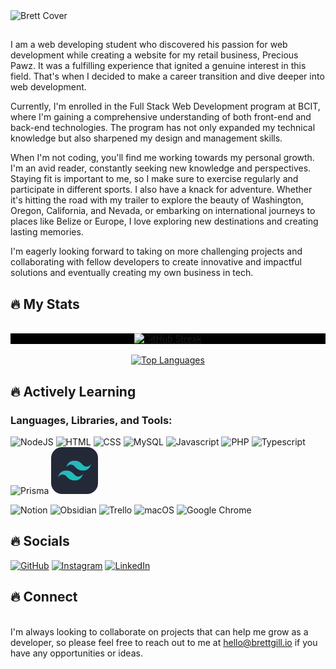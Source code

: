 <img src="https://github.com/breadscorner/breadscorner/assets/108560747/92c1f281-5c35-4ed4-81be-938b3a1ab049" alt="Brett Cover">

## 

I am a web developing student who discovered his passion for web development while creating a website for my retail business, Precious Pawz. It was a fulfilling experience that ignited a genuine interest in this field. That's when I decided to make a career transition and dive deeper into web development.

Currently, I'm enrolled in the Full Stack Web Development program at BCIT, where I'm gaining a comprehensive understanding of both front-end and back-end technologies. The program has not only expanded my technical knowledge but also sharpened my design and management skills.

When I'm not coding, you'll find me working towards my personal growth. I'm an avid reader, constantly seeking new knowledge and perspectives. Staying fit is important to me, so I make sure to exercise regularly and participate in different sports. I also have a knack for adventure. Whether it's hitting the road with my trailer to explore the beauty of Washington, Oregon, California, and Nevada, or embarking on international journeys to places like Belize or Europe, I love exploring new destinations and creating lasting memories.

I'm eagerly looking forward to taking on more challenging projects and collaborating with fellow developers to create innovative and impactful solutions and eventually creating my own business in tech.

  ## :fire: My Stats
  <br>
  <div align="center" style="background-color: black;">
    <a href="https://git.io/streak-stats">
      <img src="https://streak-stats.demolab.com?user=breadscorner&theme=tokyonight" alt="GitHub Streak" />
    </a>
  </div>



<br>
<div align="center">
  <a href="https://github.com/anuraghazra/github-readme-stats">
    <img src="https://github-readme-stats.vercel.app/api/top-langs/?username=breadscorner&layout=compact&theme=vision-friendly-dark" alt="Top Languages" />
  </a>
</div>

## :fire: Actively Learning

### Languages, Libraries, and Tools:

<img src="https://github.com/breadscorner/breadscorner/assets/108560747/2a117fd5-35be-4f08-91c0-4dbbe2bdc87b" 
     alt="NodeJS"
     width="75" 
     height="75">
<img src="https://github.com/breadscorner/breadscorner/assets/108560747/5d69e0b0-0cc8-441e-9cf7-92a90eea668d" 
     alt="HTML"
     width="75" 
     height="75">
<img src="https://github.com/breadscorner/breadscorner/assets/108560747/0c7d3fa0-5102-4209-8a12-4047011643e4" 
     alt="CSS"
     width="75" 
     height="75">
<img src="https://github.com/breadscorner/breadscorner/assets/108560747/1a3edf49-ba0c-40a7-a0cf-f9fb979f5c39" 
     alt="MySQL"
     width="75" 
     height="75">
<img src="https://github.com/breadscorner/breadscorner/assets/108560747/1ddbd5ea-d451-4a0e-ab94-28a38933592a" 
     alt="Javascript"
     width="75" 
     height="75">
  <img src="https://github.com/breadscorner/breadscorner/assets/108560747/45a69e11-14ce-49b0-bf4d-8a6ea3b85173" 
     alt="PHP"
     width="75" 
     height="75">
  <img src="https://github.com/breadscorner/breadscorner/assets/108560747/7f0f35e2-5a98-4eae-b4a7-f2227ee35886" 
     alt="Typescript"
     width="75" 
     height="75">
  <img src="https://github.com/breadscorner/breadscorner/assets/108560747/721e0023-f5a7-4efe-8d8a-8e6a7d885e25" 
     alt="Prisma"
     width="75" 
     height="75">
  <img src="https://raw.githubusercontent.com/tandpfun/skill-icons/59059d9d1a2c092696dc66e00931cc1181a4ce1f/icons/TailwindCSS-Dark.svg" 
     alt="Tailwind CSS Logo"
     width="75" 
     height="75">

  ![Notion](https://img.shields.io/badge/Notion-000000?style=for-the-badge&logo=notion&logoColor=white)
  ![Obsidian](https://img.shields.io/badge/Obsidian-000000?style=for-the-badge&logo=obsidian&logoColor=white)
  ![Trello](https://img.shields.io/badge/Trello-000000?style=for-the-badge&logo=trello&logoColor=white)
  ![macOS](https://img.shields.io/badge/macOS-000000?style=for-the-badge&logo=apple&logoColor=white)
  ![Google Chrome](https://img.shields.io/badge/Google_Chrome-000000?style=for-the-badge&logo=google-chrome&logoColor=white)

## :fire: Socials

[![GitHub](https://img.shields.io/badge/GitHub-000000?style=for-the-badge&logo=github&logoColor=white)](https://www.facebook.com/brett.gill.986)
[![Instagram](https://img.shields.io/badge/Instagram-000000?style=for-the-badge&logo=instagram&logoColor=white)](https://www.instagram.com/bstevieg/)
[![LinkedIn](https://img.shields.io/badge/LinkedIn-000000?style=for-the-badge&logo=linkedin&logoColor=white)](https://www.linkedin.com/in/thebrettgill/)

## :fire: Connect

<br>I'm always looking to collaborate on projects that can help me grow as a developer, so please feel free to reach out to me at hello@brettgill.io if you have any opportunities or ideas.



